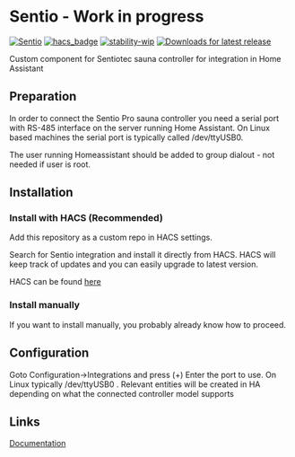 # Sentio - Work in progress
[![Sentio](https://img.shields.io/github/v/release/astrandb/sentio)](https://github.com/astrandb/sentio/releases/latest) [![hacs_badge](https://img.shields.io/badge/HACS-Custom-blue.svg)](https://github.com/custom-components/hacs) [![stability-wip](https://img.shields.io/badge/stability-work_in_progress-blue.svg)](https://github.com/custom-components/hacs) [![Downloads for latest release](https://img.shields.io/github/downloads-pre/astrandb/sentio/latest/total.svg)](https://github.com/astrandb/sentio/releases/latest)

Custom component for Sentiotec sauna controller for integration in  Home Assistant

## Preparation
In order to connect the Sentio Pro sauna controller you need a serial port with RS-485 interface on the server running Home Assistant. On Linux based machines the serial port is typically called /dev/ttyUSB0.

The user running Homeassistant should be added to group dialout - not needed if user is root.

## Installation
### Install with HACS (Recommended)
Add this repository as a custom repo in HACS settings.

Search for Sentio integration and install it directly from HACS. HACS will keep track of updates and you can easily upgrade to latest version.

HACS can be found [here](https://hacs.xyz/)
### Install manually
If you want to install manually, you probably already know how to proceed.
## Configuration
Goto Configuration->Integrations and press (+)
Enter the port to use. On Linux typically /dev/ttyUSB0 .
Relevant entities will be created in HA depending on what the connected controller model supports
## Links
[Documentation](https://github.com/astrandb/sentio/wiki)
